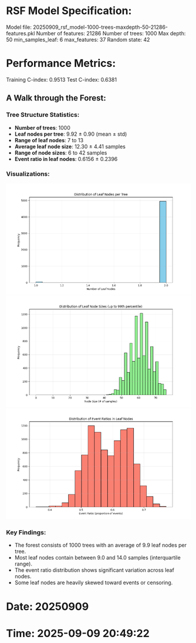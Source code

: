 # RSF Model Specification:
Model file: 20250909_rsf_model-1000-trees-maxdepth-50-21286-features.pkl
Number of features: 21286
Number of trees: 1000
Max depth: 50
min_samples_leaf: 6
max_features: 37
Random state: 42

# Performance Metrics:
Training C-index: 0.9513
Test C-index: 0.6381

## A Walk through the Forest:

### Tree Structure Statistics:
- **Number of trees**: 1000
- **Leaf nodes per tree**: 9.92 ± 0.90 (mean ± std)
- **Range of leaf nodes**: 7 to 13
- **Average leaf node size**: 12.30 ± 4.41 samples
- **Range of node sizes**: 6 to 42 samples
- **Event ratio in leaf nodes**: 0.6156 ± 0.2396

### Visualizations:
![Distribution of Leaf Nodes per Tree](20250909_leaf_nodes_distribution.png)
![Distribution of Leaf Node Sizes](20250909_node_sizes_distribution.png)
![Distribution of Event Ratios in Leaf Nodes](20250909_event_ratios_distribution.png)

### Key Findings:
- The forest consists of 1000 trees with an average of 9.9 leaf nodes per tree.
- Most leaf nodes contain between 9.0 and 14.0 samples (interquartile range).
- The event ratio distribution shows significant variation across leaf nodes.
- Some leaf nodes are heavily skewed toward events or censoring.
    
# Date: 20250909
# Time: 2025-09-09 20:49:22
